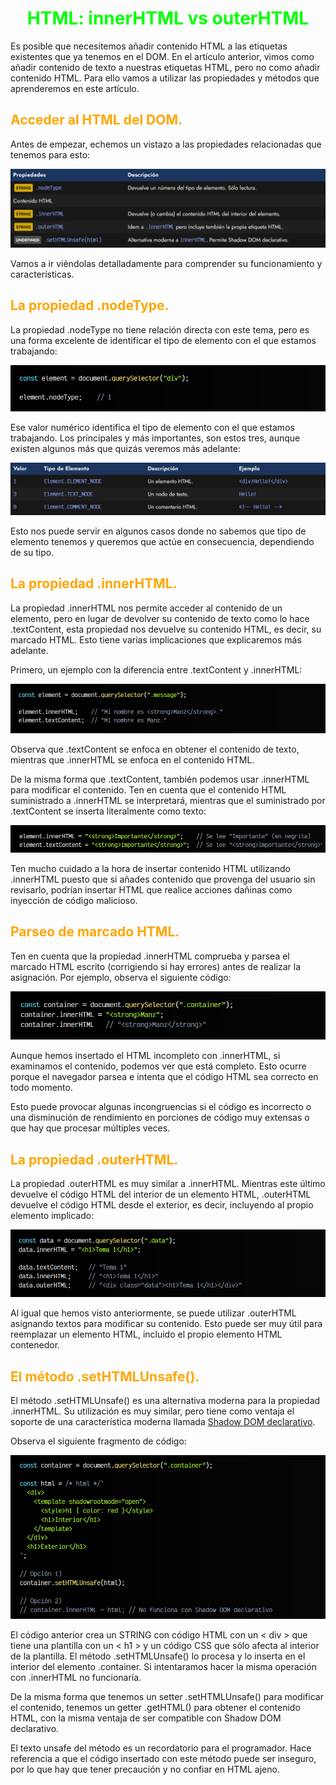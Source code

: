 # <span style="color:lime"><center>HTML: innerHTML vs outerHTML</center></span>

Es posible que necesitemos añadir contenido HTML a las etiquetas existentes que ya tenemos en el DOM. En el artículo anterior, vimos como añadir contenido de texto a nuestras etiquetas HTML, pero no como añadir contenido HTML. Para ello vamos a utilizar las propiedades y métodos que aprenderemos en este artículo.

## <span style="color:orange">Acceder al HTML del DOM.</span>
Antes de empezar, echemos un vistazo a las propiedades relacionadas que tenemos para esto:

![alt text](./imagenes-innerhtml-outerhtml/image.png)

Vamos a ir viéndolas detalladamente para comprender su funcionamiento y características.

## <span style="color:orange">La propiedad .nodeType.</span>
La propiedad .nodeType no tiene relación directa con este tema, pero es una forma excelente de identificar el tipo de elemento con el que estamos trabajando:

![alt text](./imagenes-innerhtml-outerhtml/image-1.png)

Ese valor numérico identifica el tipo de elemento con el que estamos trabajando. Los principales y más importantes, son estos tres, aunque existen algunos más que quizás veremos más adelante:

![alt text](./imagenes-innerhtml-outerhtml/image-2.png)

Esto nos puede servir en algunos casos donde no sabemos que tipo de elemento tenemos y queremos que actúe en consecuencia, dependiendo de su tipo.

## <span style="color:orange">La propiedad .innerHTML.</span>
La propiedad .innerHTML nos permite acceder al contenido de un elemento, pero en lugar de devolver su contenido de texto como lo hace .textContent, esta propiedad nos devuelve su contenido HTML, es decir, su marcado HTML. Esto tiene varias implicaciones que explicaremos más adelante.

Primero, un ejemplo con la diferencia entre .textContent y .innerHTML:

![alt text](./imagenes-innerhtml-outerhtml/image-3.png)

Observa que .textContent se enfoca en obtener el contenido de texto, mientras que .innerHTML se enfoca en el contenido HTML.

De la misma forma que .textContent, también podemos usar .innerHTML para modificar el contenido. Ten en cuenta que el contenido HTML suministrado a .innerHTML se interpretará, mientras que el suministrado por .textContent se inserta literalmente como texto:

![alt text](./imagenes-innerhtml-outerhtml/image-4.png)

Ten mucho cuidado a la hora de insertar contenido HTML utilizando .innerHTML puesto que si añades contenido que provenga del usuario sin revisarlo, podrían insertar HTML que realice acciones dañinas como inyección de código malicioso.

## <span style="color:orange">Parseo de marcado HTML.</span>
Ten en cuenta que la propiedad .innerHTML comprueba y parsea el marcado HTML escrito (corrigiendo si hay errores) antes de realizar la asignación. Por ejemplo, observa el siguiente código:

![alt text](./imagenes-innerhtml-outerhtml/image-5.png)

Aunque hemos insertado el HTML incompleto con .innerHTML, si examinamos el contenido, podemos ver que está completo. Esto ocurre porque el navegador parsea e intenta que el código HTML sea correcto en todo momento.

Esto puede provocar algunas incongruencias si el código es incorrecto o una disminución de rendimiento en porciones de código muy extensas o que hay que procesar múltiples veces.

## <span style="color:orange">La propiedad .outerHTML.</span>
La propiedad .outerHTML es muy similar a .innerHTML. Mientras este último devuelve el código HTML del interior de un elemento HTML, .outerHTML devuelve el código HTML desde el exterior, es decir, incluyendo al propio elemento implicado:

![alt text](./imagenes-innerhtml-outerhtml/image-6.png)

Al igual que hemos visto anteriormente, se puede utilizar .outerHTML asignando textos para modificar su contenido. Esto puede ser muy útil para reemplazar un elemento HTML, incluido el propio elemento HTML contenedor.

## <span style="color:orange">El método .setHTMLUnsafe().</span>
El método .setHTMLUnsafe() es una alternativa moderna para la propiedad .innerHTML. Su utilización es muy similar, pero tiene como ventaja el soporte de una característica moderna llamada [Shadow DOM declarativo](https://lenguajejs.com/webcomponents/shadow-dom/shadow-dom-declarativo/).

Observa el siguiente fragmento de código:

![alt text](./imagenes-innerhtml-outerhtml/image-7.png)

El código anterior crea un STRING con código HTML con un < div > que tiene una plantilla con un < h1 > y un código CSS que sólo afecta al interior de la plantilla. El método .setHTMLUnsafe() lo procesa y lo inserta en el interior del elemento .container. Si intentaramos hacer la misma operación con .innerHTML no funcionaría.

De la misma forma que tenemos un setter .setHTMLUnsafe() para modificar el contenido, tenemos un getter .getHTML() para obtener el contenido HTML, con la misma ventaja de ser compatible con Shadow DOM declarativo.

El texto unsafe del método es un recordatorio para el programador. Hace referencia a que el código insertado con este método puede ser inseguro, por lo que hay que tener precaución y no confiar en HTML ajeno.